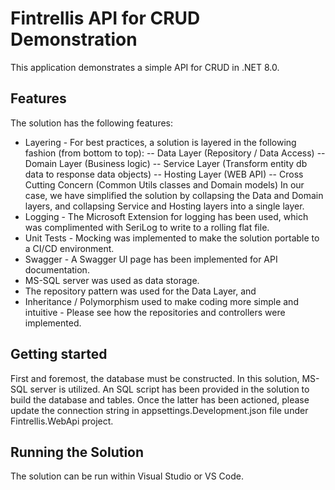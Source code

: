 ﻿# Fintrellis API for CRUD Demonstration
This application demonstrates a simple API for CRUD in .NET 8.0.

## Features
The solution has the following features:
- Layering - For best practices, a solution is layered in the following fashion (from bottom to top):
-- Data Layer (Repository / Data Access)
-- Domain Layer (Business logic)
-- Service Layer (Transform entity db data to response data objects)
-- Hosting Layer (WEB API)
-- Cross Cutting Concern (Common Utils classes and Domain models)
In our case, we have simplified the solution by collapsing the Data and Domain layers, and collapsing Service and Hosting layers into a single layer.
- Logging - The Microsoft Extension for logging has been used, which was complimented with SeriLog to write to a rolling flat file.
- Unit Tests - Mocking was implemented to make the solution portable to a CI/CD environment.
- Swagger - A Swagger UI page has been implemented for API documentation.
- MS-SQL server was used as data storage.
- The repository pattern was used for the Data Layer, and
- Inheritance / Polymorphism used to make coding more simple and intuitive - Please see how the repositories and controllers were implemented.


## Getting started
First and foremost, the database must be constructed. In this solution, MS-SQL server is utilized. An SQL script has been provided in the solution to build the database and tables. Once the latter has been actioned, please update the connection string in appsettings.Development.json file under Fintrellis.WebApi project.


## Running the Solution
The solution can be run within Visual Studio or VS Code.



